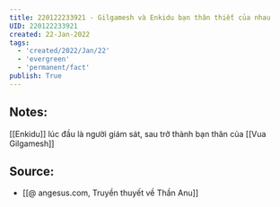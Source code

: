 ```yaml
---
title: 220122233921 - Gilgamesh và Enkidu bạn thân thiết của nhau
UID: 220122233921
created: 22-Jan-2022
tags:
  - 'created/2022/Jan/22'
  - 'evergreen'
  - 'permanent/fact'
publish: True
---
```

## Notes:
[[Enkidu]] lúc đầu là người giám sát, sau trở thành bạn thân của [[Vua Gilgamesh]]

## Source:
- [[@ angesus.com, Truyền thuyết về Thần Anu]]


